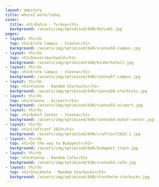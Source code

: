 ```yaml
---
layout: ampstory
title: whereI.work/today
cover:
  title: <h1>Datca - Turkey</h1>
  background: /assets/img/optimised/640/datca01.jpg
pages: 
- layout: thirds
  top: <h1>Erste Campus - Vienna</h1>
  background: /assets/img/optimised/640/vienna58-campus.jpg
- layout: thirds
  top: <h1>Donnersbachwald</h1>
  background: /assets/img/optimised/640/kinderhotel2.jpg
- layout: thirds
  top: <h1>Erste Campus - Vienna</h1>
  background: /assets/img/optimised/640/vienna57-campus.jpg
- layout: thirds
  top: <h1>Vienna - Random Starbucks</h1>
  background: /assets/img/optimised/640/vienna56-starbucks.jpg
- layout: thirds
  top: <h1>Vienna - Airport</h1>
  background: /assets/img/optimised/640/vienna55-airport.jpg
- layout: thirds
  top: <h1>Auhof Center - Vienna</h1>
  background: /assets/img/optimised/640/vienna54-Auhof-center.jpg
- layout: thirds
  top: <h1>Craftconf 2023</h1>
  background: /assets/img/optimised/640/craftconf2023-1.jpg
- layout: thirds
  top: <h1>On the way to Budapest</h1>
  background: /assets/img/optimised/640/budapest_train.jpg
- layout: thirds
  top: <h1>Vienna - Random Cafe</h1>
  background: /assets/img/optimised/640/vienna53-cafe.jpg
- layout: thirds
  top: <h1>Stockholm - Random Starbucks</h1>
  background: /assets/img/optimised/640/stockholm-starbucks.jpg
---
```

